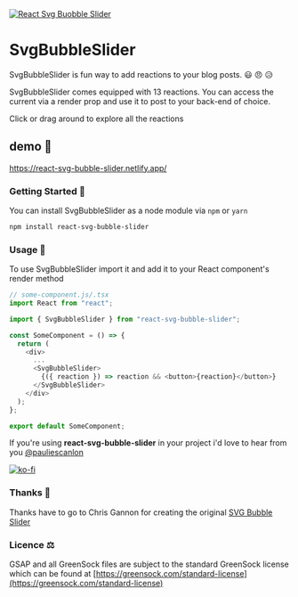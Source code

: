 <a href="https://react-svg-bubble-slider.netlify.app/" target="_blank">
<img src="https://react-svg-bubble-slider.netlify.app/react-svg-bubble-slider-og-image.jpg" alt="React Svg Buobble Slider" />
</a>

# SvgBubbleSlider

SvgBubbleSlider is fun way to add reactions to your blog posts. 😃 😠 😥

SvgBubbleSlider comes equipped with 13 reactions. You can access the current via a render prop and use it to post to your back-end of choice.

Click or drag around to explore all the reactions

## demo 👀

https://react-svg-bubble-slider.netlify.app/

### Getting Started 🚀

You can install SvgBubbleSlider as a node module via `npm` or `yarn`

```sh
npm install react-svg-bubble-slider
```

### Usage 🧰

To use SvgBubbleSlider import it and add it to your React component's render method

```javascript
// some-component.js/.tsx
import React from "react";

import { SvgBubbleSlider } from "react-svg-bubble-slider";

const SomeComponent = () => {
  return (
    <div>
      ...
      <SvgBubbleSlider>
        {({ reaction }) => reaction && <button>{reaction}</button>}
      </SvgBubbleSlider>
    </div>
  );
};

export default SomeComponent;
```

If you're using **react-svg-bubble-slider** in your project i'd love to hear from you [@pauliescanlon](https://twitter.com/PaulieScanlon)

[![ko-fi](https://www.ko-fi.com/img/githubbutton_sm.svg)](https://ko-fi.com/P5P31B7G8)

### Thanks 🙏

Thanks have to go to Chris Gannon for creating the original [SVG Bubble Slider](https://codepen.io/chrisgannon/pen/GZNgLw/)

### Licence ⚖️

GSAP and all GreenSock files are subject to the standard GreenSock license which can be found at [https://greensock.com/standard-license](https://greensock.com/standard-license)
